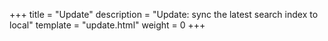 +++
title = "Update"
description = "Update: sync the latest search index to local"
template = "update.html"
weight = 0
+++